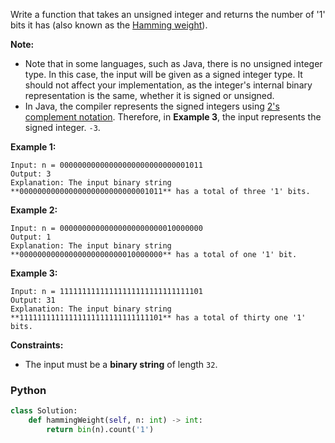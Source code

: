 Write a function that takes an unsigned integer and returns the number of '1' bits it has (also known as the  [Hamming weight](http://en.wikipedia.org/wiki/Hamming_weight)).

**Note:**

-   Note that in some languages, such as Java, there is no unsigned integer type. In this case, the input will be given as a signed integer type. It should not affect your implementation, as the integer's internal binary representation is the same, whether it is signed or unsigned.
-   In Java, the compiler represents the signed integers using  [2's complement notation](https://en.wikipedia.org/wiki/Two%27s_complement). Therefore, in  **Example 3**, the input represents the signed integer.  `-3`.

**Example 1:**
```
Input: n = 00000000000000000000000000001011
Output: 3
Explanation: The input binary string **00000000000000000000000000001011** has a total of three '1' bits.
```

**Example 2:**
```
Input: n = 00000000000000000000000010000000
Output: 1
Explanation: The input binary string **00000000000000000000000010000000** has a total of one '1' bit.
```

**Example 3:**
```
Input: n = 11111111111111111111111111111101
Output: 31
Explanation: The input binary string **11111111111111111111111111111101** has a total of thirty one '1' bits.
```

**Constraints:**

- The input must be a  **binary string**  of length  `32`.


### Python
```python
class Solution:
    def hammingWeight(self, n: int) -> int:
        return bin(n).count('1')
```